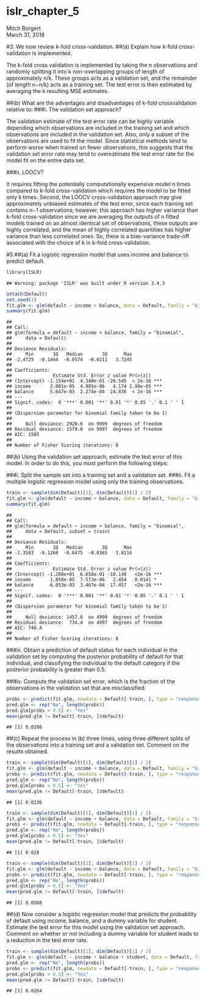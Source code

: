 # islr_chapter_5
Mitch Borgert  
March 31, 2018  



#3. We now review k-fold cross-validation.
##(a) Explain how k-fold cross-validation is implemented.

The k-fold cross validation is implemented by taking the n observations and randomly splitting it into k non-overlapping groups of length of approximately n/k. These groups acts as a validation set, and the remainder (of length n−n/k) acts as a training set. The test error is then estimated by averaging the k resulting MSE estimates.

##(b) What are the advantages and disadvantages of k-fold crossvalidation relative to:
###i. The validation set approach?

The validation estimate of the test error rate can be highly variable depending which observations are included in the training set and which observations are included in the validation set. Also, only a subset of the observations are used to fit the model. Since statistical methods tend to perform worse when trained on fewer observations, this suggests that the validation set error rate may tend to overestimate the test error rate for the model fit on the entire data set.

###ii. LOOCV?

It requires fitting the potentially computationally expensive model n times compared to k-fold cross-validation which requires the model to be fitted only k times. Second, the LOOCV cross-validation approach may give approximately unbiased estimates of the test error, since each training set contains n−1 observations; however, this approach has higher variance than k-fold cross-validation since we are averaging the outputs of n fitted models trained on an almost identical set of observations, these outputs are highly correlated, and the mean of highly correlated quantities has higher variance than less correlated ones. So, there is a bias-variance trade-off associated with the choice of k in k-fold cross-validation.


#5
##(a) Fit a logistic regression model that uses income and balance to predict default.

```r
library(ISLR)
```

```
## Warning: package 'ISLR' was built under R version 3.4.3
```

```r
attach(Default)
set.seed(1)
fit.glm <- glm(default ~ income + balance, data = Default, family = "binomial")
summary(fit.glm)
```

```
## 
## Call:
## glm(formula = default ~ income + balance, family = "binomial", 
##     data = Default)
## 
## Deviance Residuals: 
##     Min       1Q   Median       3Q      Max  
## -2.4725  -0.1444  -0.0574  -0.0211   3.7245  
## 
## Coefficients:
##               Estimate Std. Error z value Pr(>|z|)    
## (Intercept) -1.154e+01  4.348e-01 -26.545  < 2e-16 ***
## income       2.081e-05  4.985e-06   4.174 2.99e-05 ***
## balance      5.647e-03  2.274e-04  24.836  < 2e-16 ***
## ---
## Signif. codes:  0 '***' 0.001 '**' 0.01 '*' 0.05 '.' 0.1 ' ' 1
## 
## (Dispersion parameter for binomial family taken to be 1)
## 
##     Null deviance: 2920.6  on 9999  degrees of freedom
## Residual deviance: 1579.0  on 9997  degrees of freedom
## AIC: 1585
## 
## Number of Fisher Scoring iterations: 8
```

##(b) Using the validation set approach, estimate the test error of this
model. In order to do this, you must perform the following steps:

###i. Split the sample set into a training set and a validation set.
###ii. Fit a multiple logistic regression model using only the training observations.

```r
train <- sample(dim(Default)[1], dim(Default)[1] / 2)
fit.glm <- glm(default ~ income + balance, data = Default, family = "binomial", subset = train)
summary(fit.glm)
```

```
## 
## Call:
## glm(formula = default ~ income + balance, family = "binomial", 
##     data = Default, subset = train)
## 
## Deviance Residuals: 
##     Min       1Q   Median       3Q      Max  
## -2.3583  -0.1268  -0.0475  -0.0165   3.8116  
## 
## Coefficients:
##               Estimate Std. Error z value Pr(>|z|)    
## (Intercept) -1.208e+01  6.658e-01 -18.148   <2e-16 ***
## income       1.858e-05  7.573e-06   2.454   0.0141 *  
## balance      6.053e-03  3.467e-04  17.457   <2e-16 ***
## ---
## Signif. codes:  0 '***' 0.001 '**' 0.01 '*' 0.05 '.' 0.1 ' ' 1
## 
## (Dispersion parameter for binomial family taken to be 1)
## 
##     Null deviance: 1457.0  on 4999  degrees of freedom
## Residual deviance:  734.4  on 4997  degrees of freedom
## AIC: 740.4
## 
## Number of Fisher Scoring iterations: 8
```

###iii. Obtain a prediction of default status for each individual in the validation set by computing the posterior probability of default for that individual, and classifying the individual to the default category if the posterior probability is greater than 0.5.

###iv. Compute the validation set error, which is the fraction of the observations in the validation set that are misclassified.

```r
probs <- predict(fit.glm, newdata = Default[-train, ], type = "response")
pred.glm <- rep("No", length(probs))
pred.glm[probs > 0.5] <- "Yes"
mean(pred.glm != Default[-train, ]$default)
```

```
## [1] 0.0286
```

##(c) Repeat the process in (b) three times, using three different splits of the observations into a training set and a validation set. Comment on the results obtained.

```r
train <- sample(dim(Default)[1], dim(Default)[1] / 2)
fit.glm <- glm(default ~ income + balance, data = Default, family = "binomial", subset = train)
probs <- predict(fit.glm, newdata = Default[-train, ], type = "response")
pred.glm <- rep("No", length(probs))
pred.glm[probs > 0.5] <- "Yes"
mean(pred.glm != Default[-train, ]$default)
```

```
## [1] 0.0236
```

```r
train <- sample(dim(Default)[1], dim(Default)[1] / 2)
fit.glm <- glm(default ~ income + balance, data = Default, family = "binomial", subset = train)
probs <- predict(fit.glm, newdata = Default[-train, ], type = "response")
pred.glm <- rep("No", length(probs))
pred.glm[probs > 0.5] <- "Yes"
mean(pred.glm != Default[-train, ]$default)
```

```
## [1] 0.028
```

```r
train <- sample(dim(Default)[1], dim(Default)[1] / 2)
fit.glm <- glm(default ~ income + balance, data = Default, family = "binomial", subset = train)
probs <- predict(fit.glm, newdata = Default[-train, ], type = "response")
pred.glm <- rep("No", length(probs))
pred.glm[probs > 0.5] <- "Yes"
mean(pred.glm != Default[-train, ]$default)
```

```
## [1] 0.0268
```

##(d) Now consider a logistic regression model that predicts the probability of default using income, balance, and a dummy variable for student. Estimate the test error for this model using the validation set approach. Comment on whether or not including a dummy variable for student leads to a reduction in the test error rate.


```r
train <- sample(dim(Default)[1], dim(Default)[1] / 2)
fit.glm <- glm(default ~ income + balance + student, data = Default, family = "binomial", subset = train)
pred.glm <- rep("No", length(probs))
probs <- predict(fit.glm, newdata = Default[-train, ], type = "response")
pred.glm[probs > 0.5] <- "Yes"
mean(pred.glm != Default[-train, ]$default)
```

```
## [1] 0.0264
```

